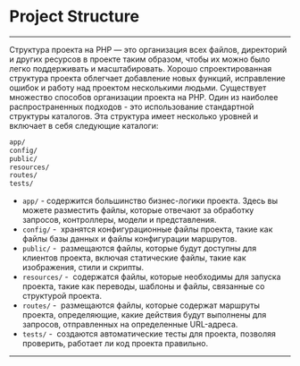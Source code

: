 # Project Structure
***
Структура проекта на PHP — это организация всех файлов, директорий и других ресурсов в проекте таким образом, чтобы их можно было легко поддерживать и масштабировать. Хорошо спроектированная структура проекта облегчает добавление новых функций, исправление ошибок и работу над проектом несколькими людьми.
Существует множество способов организации проекта на PHP. Один из наиболее распространенных подходов - это использование стандартной структуры каталогов. Эта структура имеет несколько уровней и включает в себя следующие каталоги:
``` bash
app/  
config/  
public/  
resources/  
routes/  
tests/
```
- `app/` - содержится большинство бизнес-логики проекта. Здесь вы можете разместить файлы, которые отвечают за обработку запросов, контроллеры, модели и представления.
- `config/` -  хранятся конфигурационные файлы проекта, такие как файлы базы данных и файлы конфигурации маршрутов.
- `public/` -  размещаются файлы, которые будут доступны для клиентов проекта, включая статические файлы, такие как изображения, стили и скрипты.
- `resources/` -  содержатся файлы, которые необходимы для запуска проекта, такие как переводы, шаблоны и файлы, связанные со структурой проекта.
- `routes/` -  размещаются файлы, которые содержат маршруты проекта, определяющие, какие действия будут выполнены для запросов, отправленных на определенные URL-адреса.
- `tests/` -  создаются автоматические тесты для проекта, позволяя проверить, работает ли код проекта правильно.
***
